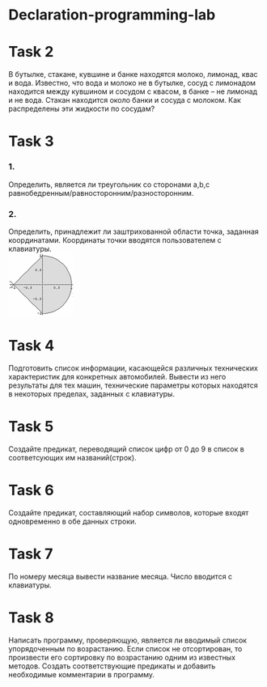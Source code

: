 # Declaration-programming-lab

# Task 2
В бутылке, стакане, кувшине и банке находятся молоко, лимонад, квас и вода. Известно, что вода и молоко не в бутылке, сосуд с лимонадом находится между кувшином и сосудом с квасом, в банке – не лимонад и не вода. Стакан находится около банки и сосуда с молоком. Как распределены эти жидкости по сосудам?
# Task 3
### 1. 
Определить, является ли треугольник  со сторонами а,b,с равнобедренным/равносторонним/разносторонним.
### 2. 
Определить, принадлежит ли заштрихованной области точка, заданная координатами. Координаты точки вводятся пользователем с клавиатуры.  
![Image alt](https://github.com/Liza-Kozlovskaya/Declaration-programming-lab/blob/master/lab3/3.png)
# Task 4
Подготовить список информации, касающейся различных технических характеристик для конкретных автомобилей. Вывести из него результаты для тех машин, технические параметры которых находятся в некоторых пределах, заданных с клавиатуры.
# Task 5
Создайте предикат, переводящий список цифр от 0 до 9 в список в соответсующих им названий(строк).
# Task 6
 Создайте предикат, составляющий набор символов, которые входят одновременно в обе данных строки. 
 # Task 7
 По номеру месяца вывести название месяца. Число вводится с клавиатуры.
 # Task 8
 Написать программу, проверяющую, является ли вводимый список упорядоченным по возрастанию. Если список не отсортирован, то произвести его сортировку по возрастанию одним из известных методов. Создать соответствующие предикаты и добавить необходимые комментарии в программу.
